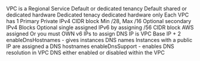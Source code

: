 VPC is a Regional Service
Default or dedicated tenancy
	Default
		shared or dedicated hardware
	Dedicated tenacy
		dedicated hardware only
Each VPC has 1 Primary Private IPv4 CIDR block
	Min /28, Max /16
	Optional secondary IPv4 Blocks
	Optional single assigned IPv6 by assigning /56 CIDR block
		AWS assigned
		Or you must OWN v6 IPs to assign
DNS IP is VPC Base IP + 2
	enableDnsHostnames - gives instances DNS names
		Instances with a public IP are assigned a DNS hostnames
	enableDnsSupport - enables DNS resolution in VPC
		DNS either enabled or disabled within the VPC